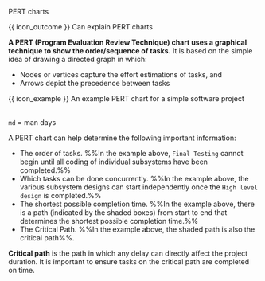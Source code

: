 <span id="title">PERT charts</span>

<span id="prereqs"></span>

<span id="outcomes">{{ icon_outcome }} Can explain PERT charts</span>

<div id="body">

**A PERT (Program Evaluation Review Technique) chart uses a graphical technique to show the order/sequence of tasks.** It is based on the simple idea of drawing a directed graph in which:

* Nodes or vertices capture the effort estimations of tasks, and
* Arrows depict the precedence between tasks

<box>

{{ icon_example }} An example PERT chart for a simple software project

<pic eager src="{{baseUrl}}/projectPlanning/pertCharts/images/pert.jpg" height="320" /><br>
`md` = man days

</box>

A PERT chart can help determine the following important information:

* The order of tasks. %%In the example above, `Final Testing` cannot begin until all coding of individual subsystems have been completed.%%
* Which tasks can be done concurrently. %%In the example above, the various subsystem designs can start independently once the `High level design` is completed.%%
* The shortest possible completion time. %%In the example above, there is a path (indicated by the shaded boxes) from start to end that determines the shortest possible completion time.%%
* The Critical Path. %%In the example above, the shaded path is also the critical path%%.

<box type="definition" seamless>

**Critical path** is the path in which any delay can directly affect the project duration. It is important to ensure tasks on the critical path are completed on time.
</box>

</div>

<div id="extras">
</div>
